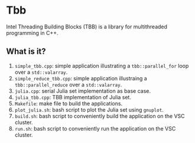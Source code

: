 # Tbb
Intel Threading Building Blocks (TBB) is a library for multithreaded
programming in C++.

## What is it?
1. `simple_tbb.cpp`: simple application illustrating a `tbb::parallel_for`
    loop over a `std::valarray`.
1. `simple_reduce_tbb.cpp`: simple application illustraing a
    `tbb::parallel_reduce` over a `std::valarray`.
1. `julia.cpp`: serial Julia set implementation as base case.
1. `julia_tbb.cpp`: TBB implementation of Julia set.
1. `Makefile`: make file to build the applications.
1. `plot_julia.sh`: bash script to plot the Julia set using `gnuplot`.
1. `build.sh`: bash script to conveniently build the application on
    the VSC cluster.
1. `run.sh`: bash script to conveniently run the application on
    the VSC cluster.
